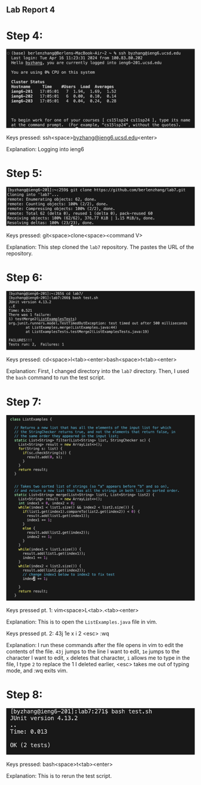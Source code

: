 ## Lab Report 4

# Step 4:

![Image](step4.jpg)

Keys pressed: ssh\<space>byzhang@ieng6.ucsd.edu\<enter>

Explanation: Logging into ieng6

# Step 5:

![Image](step5.jpg)

Keys pressed: git\<space>clone\<space>\<command V>

Explanation: This step cloned the `lab7` repository. The <command V> pastes the URL of the repository.

# Step 6:

![Image](test6.jpg)

Keys pressed: cd\<space>l\<tab>\<enter>bash\<space>t\<tab>\<enter>

Explanation: First, I changed directory into the `lab7` directory. Then, I used the `bash` command to run the test script.

# Step 7:

![Image](step7new.jpg)

Keys pressed pt. 1: vim\<space>L\<tab>.\<tab>\<enter>

Explanation: This is to open the `ListExamples.java` file in vim.

Keys pressed pt. 2: 43j 1e x i 2 \<esc> :wq 

Explanation: I run these commands after the file opens in vim to edit the contents of the file. `43j` jumps to the line I want to edit, `1e` jumps to the character I want to edit, `x` deletes that character, `i` allows me to type in the file, I type `2` to replace the 1 I deleted earlier, \<esc> takes me out of typing mode, and :wq exits vim.

# Step 8: 

![Image](step8.jpg)

Keys pressed: bash\<space>t\<tab>\<enter>

Explanation: This is to rerun the test script.
